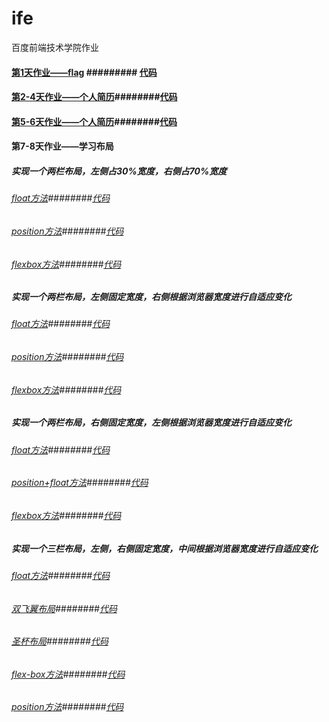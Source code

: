 # ife
百度前端技术学院作业

#### [第1天作业——flag](https://xszi.github.io/ife/class1_flag.html) ######### [代码](https://github.com/xszi/ife/blob/master/class1_flag.html)

#### [第2-4天作业——个人简历](http://htmlpreview.github.io/?https://github.com/xszi/ife/blob/master/class2-4_resume.html)########[代码](https://github.com/xszi/ife/blob/master/class2-4_resume.html)
#### [第5-6天作业——个人简历](http://htmlpreview.github.io/?https://github.com/xszi/ife/blob/master/class5-6_resume.html)########[代码](https://github.com/xszi/ife/blob/master/class5-6_resume.html)

#### 第7-8天作业——学习布局

##### 实现一个两栏布局，左侧占30%宽度，右侧占70%宽度
###### [float方法](http://htmlpreview.github.io/?https://github.com/xszi/ife/blob/master/20180524_layout1_1.html)########[代码](https://github.com/xszi/ife/blob/master/20180524_layout1_1.html)
###### [position方法](http://htmlpreview.github.io/?https://github.com/xszi/ife/blob/master/20180524_layout1_2.html)########[代码](https://github.com/xszi/ife/blob/master/20180524_layout1_2.html)
###### [flexbox方法](http://htmlpreview.github.io/?https://github.com/xszi/ife/blob/master/20180524_layout1_3.html)########[代码](https://github.com/xszi/ife/blob/master/20180524_layout1_3.html)

##### 实现一个两栏布局，左侧固定宽度，右侧根据浏览器宽度进行自适应变化
###### [float方法](http://htmlpreview.github.io/?https://github.com/xszi/ife/blob/master/20180524_layout2_1.html)########[代码](https://github.com/xszi/ife/blob/master/20180524_layout2_1.html)
###### [position方法](http://htmlpreview.github.io/?https://github.com/xszi/ife/blob/master/20180524_layout2_2.html)########[代码](https://github.com/xszi/ife/blob/master/20180524_layout2_2.html)
###### [flexbox方法](http://htmlpreview.github.io/?https://github.com/xszi/ife/blob/master/20180524_layout2_3.html)########[代码](https://github.com/xszi/ife/blob/master/20180524_layout2_3.html)

##### 实现一个两栏布局，右侧固定宽度，左侧根据浏览器宽度进行自适应变化
###### [float方法](http://htmlpreview.github.io/?https://github.com/xszi/ife/blob/master/20180525_layout3_1.html)########[代码](https://github.com/xszi/ife/blob/master/20180525_layout3_1.html)
###### [position+float方法](http://htmlpreview.github.io/?https://github.com/xszi/ife/blob/master/20180525_layout3_2.html)########[代码](https://github.com/xszi/ife/blob/master/20180525_layout3_2.html)
###### [flexbox方法](http://htmlpreview.github.io/?https://github.com/xszi/ife/blob/master/20180525_layout3_3.html)########[代码](https://github.com/xszi/ife/blob/master/20180525_layout3_3.html)

##### 实现一个三栏布局，左侧，右侧固定宽度，中间根据浏览器宽度进行自适应变化
###### [float方法](http://htmlpreview.github.io/?https://github.com/xszi/ife/blob/master/20180525_layout4_1.html)########[代码](https://github.com/xszi/ife/blob/master/20180525_layout4_1.html)
###### [双飞翼布局](http://htmlpreview.github.io/?https://github.com/xszi/ife/blob/master/20180525_layout4_2.html)########[代码](https://github.com/xszi/ife/blob/master/20180525_layout4_2.html)
###### [圣杯布局](http://htmlpreview.github.io/?https://github.com/xszi/ife/blob/master/20180525_layout4_3.html)########[代码](https://github.com/xszi/ife/blob/master/20180525_layout4_3.html)
###### [flex-box方法](http://htmlpreview.github.io/?https://github.com/xszi/ife/blob/master/20180525_layout4_4.html)########[代码](https://github.com/xszi/ife/blob/master/20180525_layout4_4.html)
###### [position方法](http://htmlpreview.github.io/?https://github.com/xszi/ife/blob/master/20180525_layout4_5.html)########[代码](https://github.com/xszi/ife/blob/master/20180525_layout4_5.html)
